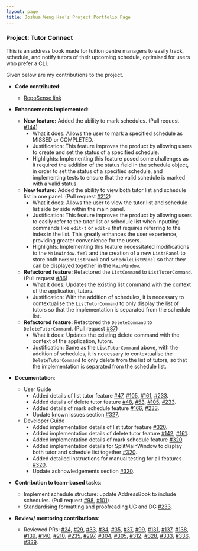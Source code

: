 ```yaml
---
layout: page
title: Joshua Weng Hao’s Project Portfolio Page
---
```


### Project: Tutor Connect

This is an address book made for tuition centre managers to easily track, schedule, 
and notify tutors of their upcoming schedule, optimised for users who prefer a CLI.

Given below are my contributions to the project.

* **Code contributed**: 
  * [RepoSense link](https://nus-cs2103-ay2324s1.github.io/tp-dashboard/?search=jweng88&breakdown=true)

* **Enhancements implemented**:
  * **New feature:** Added the ability to mark schedules. 
  (Pull request [#144](https://github.com/AY2324S1-CS2103T-T17-3/tp/pull/144))
    * What it does: Allows the user to mark a specified schedule as MISSED or COMPLETED.
    * Justification: This feature improves the product by allowing users to create and set the status of a specified
    schedule.
    * Highlights: Implementing this feature posed some challenges as it required the addition of the status field in 
    the schedule object, in order to set the status of a specified schedule, and implementing tests to ensure that the
    valid schedule is marked with a valid status. 
  * **New feature:** Added the ability to view both tutor list and schedule list in one panel. 
  (Pull request [#212](https://github.com/AY2324S1-CS2103T-T17-3/tp/pull/212))
    * What it does: Allows the user to view the tutor list and schedule list side by side within the main panel.
    * Justification: This feature improves the product by allowing users to easily refer to the tutor list or 
    schedule list when inputting commands like `edit-t` or `edit-s` that requires referring to the index in the list.
    This greatly enhances the user experience, providing greater convenience for the users.
    * Highlights: Implementing this feature necessitated modifications to the `MainWindow.fxml` and the creation of a 
    new `ListsPanel` to store both `PersonListPanel` and `ScheduleListPanel` so that they can be displayed together in 
    the `MainWindow`.
  * **Refactored feature:** Refactored the `ListCommand` to `ListTutorCommand`. 
  (Pull request [#86](https://github.com/AY2324S1-CS2103T-T17-3/tp/pull/86))
    * What it does: Updates the existing list command with the context of the application, tutors.
    * Justification: With the addition of schedules, it is necessary to contextualise the `ListTutorCommand` to 
    only display the list of tutors so that the implementation is separated from the schedule list.
  * **Refactored feature:** Refactored the `DeleteCommand` to `DeleteTutorCommand`.
    (Pull request [#87](https://github.com/AY2324S1-CS2103T-T17-3/tp/pull/87))
    * What it does: Updates the existing delete command with the context of the application, tutors.
    * Justification: Same as the `ListTutorCommand` above, with the addition of schedules, it is necessary to 
    contextualise the `DeleteTutorCommand` to only delete from the list of tutors, so that the implementation is
    separated from the schedule list.

* **Documentation**:
    * User Guide
        * Added details of list tutor feature [#47](https://github.com/AY2324S1-CS2103T-T17-3/tp/pull/47),
        [#105](https://github.com/AY2324S1-CS2103T-T17-3/tp/pull/105), 
        [#161](https://github.com/AY2324S1-CS2103T-T17-3/tp/pull/161), 
        [#233](https://github.com/AY2324S1-CS2103T-T17-3/tp/pull/233).
        * Added details of delete tutor feature [#48](https://github.com/AY2324S1-CS2103T-T17-3/tp/pull/48), 
        [#53](https://github.com/AY2324S1-CS2103T-T17-3/tp/pull/53), 
        [#105](https://github.com/AY2324S1-CS2103T-T17-3/tp/pull/105),
        [#233](https://github.com/AY2324S1-CS2103T-T17-3/tp/pull/233).
        * Added details of mark schedule feature [#166](https://github.com/AY2324S1-CS2103T-T17-3/tp/pull/166), 
        [#233](https://github.com/AY2324S1-CS2103T-T17-3/tp/pull/233).
        *  Update known issues section [#327](https://github.com/AY2324S1-CS2103T-T17-3/tp/pull/327).
    * Developer Guide
        * Added implementation details of list tutor feature 
        [#320](https://github.com/AY2324S1-CS2103T-T17-3/tp/pull/320).
        * Added implementation details of delete tutor feature 
        [#142](https://github.com/AY2324S1-CS2103T-T17-3/tp/pull/142), 
        [#161](https://github.com/AY2324S1-CS2103T-T17-3/tp/pull/161).
        * Added implementation details of mark schedule feature 
        [#320](https://github.com/AY2324S1-CS2103T-T17-3/tp/pull/320).
        * Added implementation details for SplitMainWindow to display both tutor and schedule list together 
        [#320](https://github.com/AY2324S1-CS2103T-T17-3/tp/pull/320).
        * Added detailed instructions for manual testing for all features 
        [#320](https://github.com/AY2324S1-CS2103T-T17-3/tp/pull/320).
        * Update acknowledgements section [#320](https://github.com/AY2324S1-CS2103T-T17-3/tp/pull/320).

* **Contribution to team-based tasks**:
    * Implement schedule structure: update AddressBook to include schedules. (Pull request 
    [#98](https://github.com/AY2324S1-CS2103T-T17-3/tp/pull/98),
    [#101](https://github.com/AY2324S1-CS2103T-T17-3/tp/pull/101))
    * Standardising formatting and proofreading UG and DG 
    [#233](https://github.com/AY2324S1-CS2103T-T17-3/tp/pull/233).

* **Review/ mentoring contributions**:
    * Reviewed PRs: [#24](https://github.com/AY2324S1-CS2103T-T17-3/tp/pull/24), 
    [#29](https://github.com/AY2324S1-CS2103T-T17-3/tp/pull/29), 
    [#33](https://github.com/AY2324S1-CS2103T-T17-3/tp/pull/33),
    [#34](https://github.com/AY2324S1-CS2103T-T17-3/tp/pull/34),
    [#35](https://github.com/AY2324S1-CS2103T-T17-3/tp/pull/35),
    [#37](https://github.com/AY2324S1-CS2103T-T17-3/tp/pull/37),
    [#99](https://github.com/AY2324S1-CS2103T-T17-3/tp/pull/99),
    [#131](https://github.com/AY2324S1-CS2103T-T17-3/tp/pull/131),
    [#137](https://github.com/AY2324S1-CS2103T-T17-3/tp/pull/137),
    [#138](https://github.com/AY2324S1-CS2103T-T17-3/tp/pull/138),
    [#139](https://github.com/AY2324S1-CS2103T-T17-3/tp/pull/139),
    [#140](https://github.com/AY2324S1-CS2103T-T17-3/tp/pull/140),
    [#210](https://github.com/AY2324S1-CS2103T-T17-3/tp/pull/210),
    [#235](https://github.com/AY2324S1-CS2103T-T17-3/tp/pull/235),
    [#297](https://github.com/AY2324S1-CS2103T-T17-3/tp/pull/297),
    [#304](https://github.com/AY2324S1-CS2103T-T17-3/tp/pull/304),
    [#305](https://github.com/AY2324S1-CS2103T-T17-3/tp/pull/305),
    [#312](https://github.com/AY2324S1-CS2103T-T17-3/tp/pull/312),
    [#328](https://github.com/AY2324S1-CS2103T-T17-3/tp/pull/328),
    [#333](https://github.com/AY2324S1-CS2103T-T17-3/tp/pull/333),
    [#336](https://github.com/AY2324S1-CS2103T-T17-3/tp/pull/336),
    [#339](https://github.com/AY2324S1-CS2103T-T17-3/tp/pull/339).

